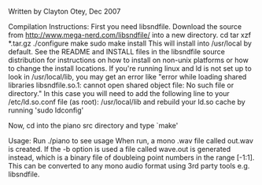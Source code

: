 Written by Clayton Otey, Dec 2007

Compilation Instructions:
First you need libsndfile.
Download the source from http://www.mega-nerd.com/libsndfile/ into a new directory.
cd <directory>
tar xzf *.tar.gz
./configure
make
sudo make install
This will install into /usr/local by default.  See the README and INSTALL files in the libsndfile source distribution for instructions on how to install on non-unix platforms or how to change the install locations.
If you're running linux and ld is not set up to look in /usr/local/lib, you may get an error like
"error while loading shared libraries libsndfile.so.1: cannot open shared object file: No such file or directory."
In this case you will need to add the following line to your /etc/ld.so.conf file (as root):
/usr/local/lib
and rebuild your ld.so cache by running 'sudo ldconfig'

Now, cd into the piano src directory and type `make'

Usage:
Run ./piano to see usage
When run, a mono .wav file called out.wav is created.  If the -b option is used a file called wave.out is generated instead, which is a binary file of doubleing point numbers in the range [-1:1].  This can be converted to any mono audio format using 3rd party tools e.g. libsndfile.